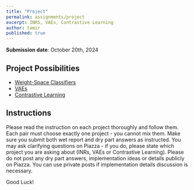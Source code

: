 ```yaml
---
title: "Project"
permalink: assignments/project
excerpt: INRS, VAEs, Contrastive Learning
author: tamir
published: true
---
```


**Submission date**: October 20th, 2024

## Project Possibilities
- [Weight-Space Classifiers](https://technionmail-my.sharepoint.com/:u:/g/personal/tamir_shor_campus_technion_ac_il/EU7eliXjV1VBiRcFtVwidGQBuT79GjgYaKV0lwxw47VNKA?e=4Idb8I)
- [VAEs](https://technionmail-my.sharepoint.com/:u:/g/personal/erez_koifman_campus_technion_ac_il/EWHubrB_ElRMlFwnjAz6OK4BILO398yJ1C4fjzlCJIh3lA?e=wTFTCB)
- [Contrastive Learning](https://technionmail-my.sharepoint.com/:b:/g/personal/tamir_shor_campus_technion_ac_il/EUAJPaQBc19Pjz5_-Bl3p8oBJ2R93rbrsoFwPjyPKS8VVA?e=qK2M6H)


## Instructions

Please read the instruction on each project thoroughly and follow them.
Each pair must choose exactly one project - you cannot mix them.
Make sure you submit both wet report and dry part answers as instructed.
You may ask clarifying questions on Piazza - if you do, please state which project you are asking about (INRs, VAEs or Contrastive Learning).
Please do not post any dry part answers, implementation ideas or details publicly on Piazza. You can use private posts if implementation details discussion is necessary.

Good Luck!

